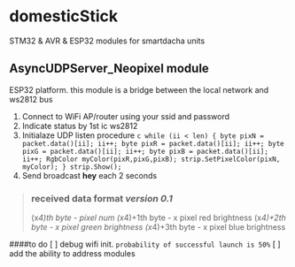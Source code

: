 # domesticStick
STM32 & AVR & ESP32 modules for smartdacha units   

## AsyncUDPServer_Neopixel module

ESP32 platform. this module is a bridge between the local network and ws2812 bus
 
1. Connect to WiFi AP/router using your ssid and password
2. Indicate status by 1st ic ws2812
2. Initialaze UDP listen procedure
        ```c
        while (ii < len) {
          byte pixN = packet.data()[ii]; ii++;
          byte pixR = packet.data()[ii]; ii++;
          byte pixG = packet.data()[ii]; ii++;
          byte pixB = packet.data()[ii]; ii++;
          RgbColor myColor(pixR,pixG,pixB);
          strip.SetPixelColor(pixN, myColor);
        }
        strip.Show();
        ```
3. Send broadcast **hey** each 2 seconds

> ### received data format *version 0.1*
> 
> (x*4)th byte - pixel num
> (x*4)+1th byte - x pixel red brightness
> (x*4)+2th byte - x pixel green brightness
> (x*4)+3th byte - x pixel blue brightness

####to do
 [ ] debug wifi init. `probability of successful launch is 50%`
 [ ] add the ability to address modules 
